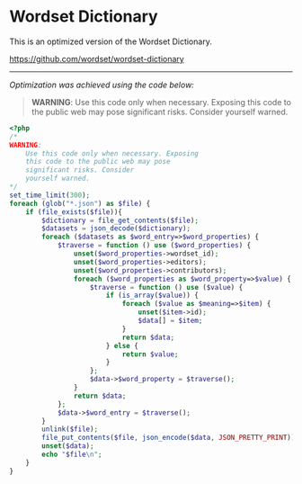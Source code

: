 # Wordset Dictionary

This is an optimized version of the Wordset Dictionary.

https://github.com/wordset/wordset-dictionary

---

*Optimization was achieved using the code below:*
> **WARNING**:
    Use this code only when necessary. Exposing
    this code to the public web may pose
    significant risks. Consider
    yourself warned.
````php
<?php
/*
WARNING:
    Use this code only when necessary. Exposing
    this code to the public web may pose
    significant risks. Consider
    yourself warned.
*/
set_time_limit(300);
foreach (glob("*.json") as $file) {
    if (file_exists($file)){
		$dictionary = file_get_contents($file);
		$datasets = json_decode($dictionary);
		foreach ($datasets as $word_entry=>$word_properties) {
			$traverse = function () use ($word_properties) {
				unset($word_properties->wordset_id);
				unset($word_properties->editors);
				unset($word_properties->contributors);
				foreach ($word_properties as $word_property=>$value) {
					$traverse = function () use ($value) {
						if (is_array($value)) {
							foreach ($value as $meaning=>$item) {
								unset($item->id);
								$data[] = $item; 
							}
							return $data;
						} else {
							return $value;
						}
					};
					$data->$word_property = $traverse();
				}
				return $data;
			};
			$data->$word_entry = $traverse();
		}
		unlink($file);
		file_put_contents($file, json_encode($data, JSON_PRETTY_PRINT));
		unset($data);
		echo "$file\n";
	}
}
````
